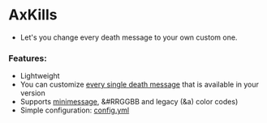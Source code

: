 # AxKills

* Let's you change every death message to your own custom one.

### Features:
* Lightweight
* You can customize [every single death message](https://hub.spigotmc.org/javadocs/spigot/org/bukkit/event/entity/EntityDamageEvent.DamageCause.html) that is available in your version
* Supports [minimessage](https://webui.advntr.dev/), &#RRGGBB and legacy (&a) color codes)
* Simple configuration: [config.yml](https://github.com/Artillex-Studios/AxKills/blob/master/src/main/resources/config.yml)
